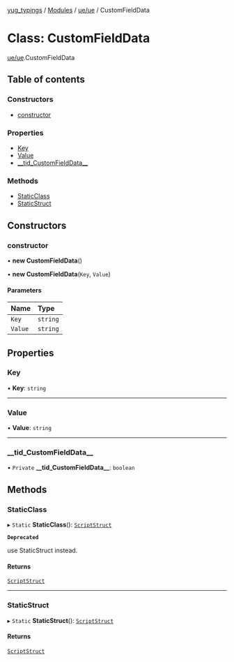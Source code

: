 [yug_typings](../README.md) / [Modules](../modules.md) / [ue/ue](../modules/ue_ue.md) / CustomFieldData

# Class: CustomFieldData

[ue/ue](../modules/ue_ue.md).CustomFieldData

## Table of contents

### Constructors

- [constructor](ue_ue.CustomFieldData.md#constructor)

### Properties

- [Key](ue_ue.CustomFieldData.md#key)
- [Value](ue_ue.CustomFieldData.md#value)
- [\_\_tid\_CustomFieldData\_\_](ue_ue.CustomFieldData.md#__tid_customfielddata__)

### Methods

- [StaticClass](ue_ue.CustomFieldData.md#staticclass)
- [StaticStruct](ue_ue.CustomFieldData.md#staticstruct)

## Constructors

### constructor

• **new CustomFieldData**()

• **new CustomFieldData**(`Key`, `Value`)

#### Parameters

| Name | Type |
| :------ | :------ |
| `Key` | `string` |
| `Value` | `string` |

## Properties

### Key

• **Key**: `string`

___

### Value

• **Value**: `string`

___

### \_\_tid\_CustomFieldData\_\_

• `Private` **\_\_tid\_CustomFieldData\_\_**: `boolean`

## Methods

### StaticClass

▸ `Static` **StaticClass**(): [`ScriptStruct`](ue_ue.ScriptStruct.md)

**`Deprecated`**

use StaticStruct instead.

#### Returns

[`ScriptStruct`](ue_ue.ScriptStruct.md)

___

### StaticStruct

▸ `Static` **StaticStruct**(): [`ScriptStruct`](ue_ue.ScriptStruct.md)

#### Returns

[`ScriptStruct`](ue_ue.ScriptStruct.md)
